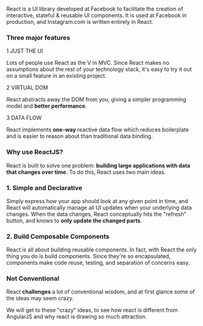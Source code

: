 React is a UI library developed at Facebook to facilitate the creation of interactive, stateful & reusable UI components. 
It is used at Facebook in production, and Instagram.com is written entirely in React.

### Three major features

1 JUST THE UI

Lots of people use React as the V in MVC. Since React makes no assumptions about the rest of your technology stack, 
it's easy to try it out on a small feature in an existing project.

2 VIRTUAL DOM

React abstracts away the DOM from you, giving a simpler programming model and **better performance**.

3 DATA FLOW

React implements **one-way** reactive data flow which reduces boilerplate and is easier to reason about than traditional data binding.


### Why use ReactJS?

React is built to solve one problem: **building large applications with data that changes over time.** To do this, React uses two main ideas. 

### 1. Simple and Declarative

Simply express how your app should look at any given point in time, and React will automatically manage all UI updates 
when your underlying data changes. When the data changes, React conceptually hits the "refresh" button, and knows to **only 
update the changed parts**.

### 2. Build Composable Components

React is all about building reusable components. In fact, with React the only thing you do is build components. 
Since they're so encapsulated, components make code reuse, testing, and separation of concerns easy.


### Not Conventional 

React **challenges** a lot of conventional wisdom, and at first glance some of the ideas may seem crazy. 

We will get to these "crazy" ideas, to see how react is different from AngularJS and why react is drawing so much attraction.




